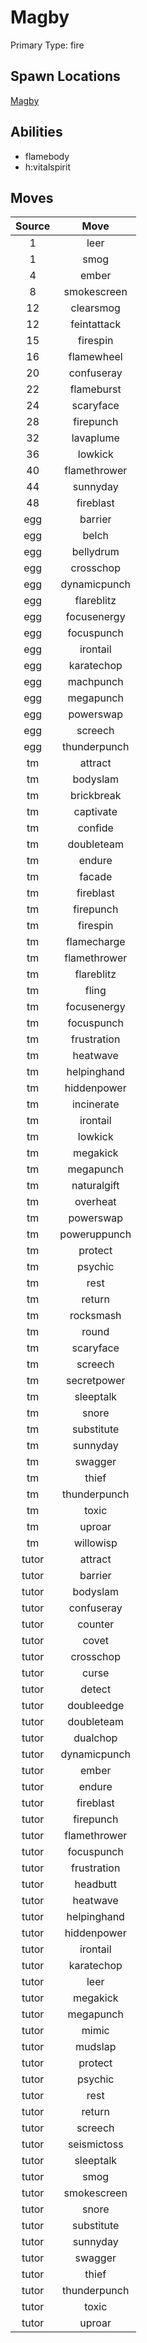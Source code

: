 # Magby  
Primary Type: fire  
  
## Spawn Locations  
[Magby](/data/spawn_presets/magby.md)  
  
## Abilities  
  * flamebody
  * h:vitalspirit
  
  
## Moves  
  
| Source | Move |  
|:---:|:---:|  
| 1 | leer |  
| 1 | smog |  
| 4 | ember |  
| 8 | smokescreen |  
| 12 | clearsmog |  
| 12 | feintattack |  
| 15 | firespin |  
| 16 | flamewheel |  
| 20 | confuseray |  
| 22 | flameburst |  
| 24 | scaryface |  
| 28 | firepunch |  
| 32 | lavaplume |  
| 36 | lowkick |  
| 40 | flamethrower |  
| 44 | sunnyday |  
| 48 | fireblast |  
| egg | barrier |  
| egg | belch |  
| egg | bellydrum |  
| egg | crosschop |  
| egg | dynamicpunch |  
| egg | flareblitz |  
| egg | focusenergy |  
| egg | focuspunch |  
| egg | irontail |  
| egg | karatechop |  
| egg | machpunch |  
| egg | megapunch |  
| egg | powerswap |  
| egg | screech |  
| egg | thunderpunch |  
| tm | attract |  
| tm | bodyslam |  
| tm | brickbreak |  
| tm | captivate |  
| tm | confide |  
| tm | doubleteam |  
| tm | endure |  
| tm | facade |  
| tm | fireblast |  
| tm | firepunch |  
| tm | firespin |  
| tm | flamecharge |  
| tm | flamethrower |  
| tm | flareblitz |  
| tm | fling |  
| tm | focusenergy |  
| tm | focuspunch |  
| tm | frustration |  
| tm | heatwave |  
| tm | helpinghand |  
| tm | hiddenpower |  
| tm | incinerate |  
| tm | irontail |  
| tm | lowkick |  
| tm | megakick |  
| tm | megapunch |  
| tm | naturalgift |  
| tm | overheat |  
| tm | powerswap |  
| tm | poweruppunch |  
| tm | protect |  
| tm | psychic |  
| tm | rest |  
| tm | return |  
| tm | rocksmash |  
| tm | round |  
| tm | scaryface |  
| tm | screech |  
| tm | secretpower |  
| tm | sleeptalk |  
| tm | snore |  
| tm | substitute |  
| tm | sunnyday |  
| tm | swagger |  
| tm | thief |  
| tm | thunderpunch |  
| tm | toxic |  
| tm | uproar |  
| tm | willowisp |  
| tutor | attract |  
| tutor | barrier |  
| tutor | bodyslam |  
| tutor | confuseray |  
| tutor | counter |  
| tutor | covet |  
| tutor | crosschop |  
| tutor | curse |  
| tutor | detect |  
| tutor | doubleedge |  
| tutor | doubleteam |  
| tutor | dualchop |  
| tutor | dynamicpunch |  
| tutor | ember |  
| tutor | endure |  
| tutor | fireblast |  
| tutor | firepunch |  
| tutor | flamethrower |  
| tutor | focuspunch |  
| tutor | frustration |  
| tutor | headbutt |  
| tutor | heatwave |  
| tutor | helpinghand |  
| tutor | hiddenpower |  
| tutor | irontail |  
| tutor | karatechop |  
| tutor | leer |  
| tutor | megakick |  
| tutor | megapunch |  
| tutor | mimic |  
| tutor | mudslap |  
| tutor | protect |  
| tutor | psychic |  
| tutor | rest |  
| tutor | return |  
| tutor | screech |  
| tutor | seismictoss |  
| tutor | sleeptalk |  
| tutor | smog |  
| tutor | smokescreen |  
| tutor | snore |  
| tutor | substitute |  
| tutor | sunnyday |  
| tutor | swagger |  
| tutor | thief |  
| tutor | thunderpunch |  
| tutor | toxic |  
| tutor | uproar |  
  

